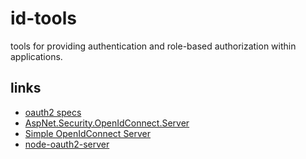# id-tools
tools for providing authentication and role-based authorization within applications.

## links

* [oauth2 specs](http://oauth.net/2/)
* [AspNet.Security.OpenIdConnect.Server](https://github.com/aspnet-contrib/AspNet.Security.OpenIdConnect.Server#aspnetsecurityopenidconnectserver)
* [Simple OpenIdConnect Server](https://github.com/openiddict/openiddict-core#openiddict)
* [node-oauth2-server](https://www.npmjs.com/package/node-oauth2-server)
